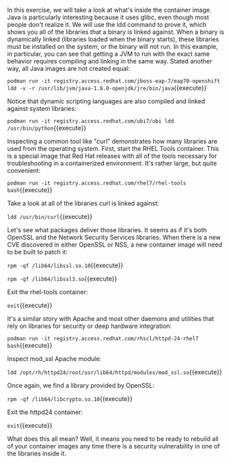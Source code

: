 In this exercise, we will take a look at what's inside the container image. Java is particularly interesting because it uses glibc, even though most people don't realize it. We will use the ldd command to prove it, which shows you all of the libraries that a binary is linked against. When a binary is dynamically linked (libraries loaded when the binary starts), these libraries must be installed on the system, or the binary will not run. In this example, in particular, you can see that getting a JVM to run with the exact same behavior requires compiling and linking in the same way. Stated another way, all Java images are not created equal:

``podman run -it registry.access.redhat.com/jboss-eap-7/eap70-openshift ldd -v -r /usr/lib/jvm/java-1.8.0-openjdk/jre/bin/java``{{execute}}

Notice that dynamic scripting languages are also compiled and linked against system libraries:

``podman run -it registry.access.redhat.com/ubi7/ubi ldd /usr/bin/python``{{execute}}

Inspecting a common tool like "curl" demonstrates how many libraries are used from the operating system. First, start the RHEL Tools container. This is a special image that Red Hat releases with all of the tools necessary for troubleshooting in a containerized environment. It's rather large, but quite convenient:

``podman run -it registry.access.redhat.com/rhel7/rhel-tools bash``{{execute}}

Take a look at all of the libraries curl is linked against:

``ldd /usr/bin/curl``{{execute}}

Let's see what packages deliver those libraries. It seems as if it's both OpenSSL and the Network Security Services libraries. When there is a new CVE discovered in either OpenSSL or NSS, a new container image will need to be built to patch it:

``rpm -qf /lib64/libssl.so.10``{{execute}}

``rpm -qf /lib64/libssl3.so``{{execute}}

Exit the rhel-tools container:

``exit``{{execute}}


It's a similar story with Apache and most other daemons and utilities that rely on libraries for security or deep hardware integration:

``podman run -it registry.access.redhat.com/rhscl/httpd-24-rhel7 bash``{{execute}}

Inspect mod_ssl Apache module:

``ldd /opt/rh/httpd24/root/usr/lib64/httpd/modules/mod_ssl.so``{{execute}}

Once again, we find a library provided by OpenSSL:

``rpm -qf /lib64/libcrypto.so.10``{{execute}}

Exit the httpd24 container:

``exit``{{execute}}

What does this all mean? Well, it means you need to be ready to rebuild all of your container images any time there is a security vulnerability in one of the libraries inside it.
